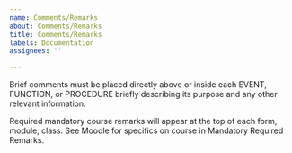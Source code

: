 ```yaml
---
name: Comments/Remarks
about: Comments/Remarks
title: Comments/Remarks
labels: Documentation
assignees: ''

---
```


Brief comments must be placed directly above or inside each EVENT, FUNCTION, or PROCEDURE briefly describing its purpose and any other relevant information. 

Required mandatory course remarks will appear at the top of each form, module, class. See Moodle for specifics on course in Mandatory Required Remarks.
